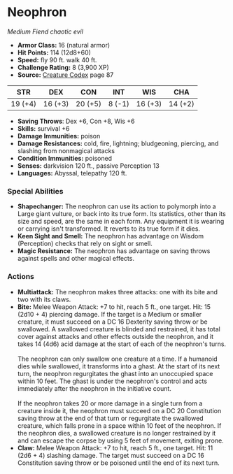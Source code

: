 # Neophron

*Medium* *Fiend* *chaotic evil*

- **Armor Class:** 16 (natural armor)
- **Hit Points:** 114 (12d8+60)
- **Speed:** fly 90 ft. walk 40 ft.
- **Challenge Rating:** 8 (3,900 XP)
- **Source:** [Creature Codex](https://koboldpress.com/kpstore/product/creature-codex-for-5th-edition-dnd) page 87

| STR | DEX | CON | INT | WIS | CHA |
| --- | --- | --- | --- | --- | --- |
| 19 (+4) | 16 (+3) | 20 (+5) | 8 (-1) | 16 (+3) | 14 (+2) |

- **Saving Throws**: Dex +6, Con +8, Wis +6
- **Skills:** survival +6
- **Damage Immunities:** poison
- **Damage Resistances:** cold, fire, lightning; bludgeoning, piercing, and slashing from nonmagical attacks
- **Condition Immunities:** poisoned
- **Senses:** darkvision 120 ft., passive Perception 13
- **Languages:** Abyssal, telepathy 120 ft.

### Special Abilities

- **Shapechanger:** The neophron can use its action to polymorph into a Large giant vulture, or back into its true form. Its statistics, other than its size and speed, are the same in each form. Any equipment it is wearing or carrying isn't transformed. It reverts to its true form if it dies.
- **Keen Sight and Smell:** The neophron has advantage on Wisdom (Perception) checks that rely on sight or smell.
- **Magic Resistance:** The neophron has advantage on saving throws against spells and other magical effects.

### Actions

- **Multiattack:** The neophron makes three attacks: one with its bite and two with its claws.
- **Bite:** Melee Weapon Attack: +7 to hit, reach 5 ft., one target. Hit: 15 (2d10 + 4) piercing damage. If the target is a Medium or smaller creature, it must succeed on a DC 16 Dexterity saving throw or be swallowed. A swallowed creature is blinded and restrained, it has total cover against attacks and other effects outside the neophron, and it takes 14 (4d6) acid damage at the start of each of the neophron's turns. <br><br>The neophron can only swallow one creature at a time. If a humanoid dies while swallowed, it transforms into a ghast. At the start of its next turn, the neophron regurgitates the ghast into an unoccupied space within 10 feet. The ghast is under the neophron's control and acts immediately after the neophron in the initiative count. <br><br>If the neophron takes 20 or more damage in a single turn from a creature inside it, the neophron must succeed on a DC 20 Constitution saving throw at the end of that turn or regurgitate the swallowed creature, which falls prone in a space within 10 feet of the neophron. If the neophron dies, a swallowed creature is no longer restrained by it and can escape the corpse by using 5 feet of movement, exiting prone.
- **Claw:** Melee Weapon Attack: +7 to hit, reach 5 ft., one target. Hit: 11 (2d6 + 4) slashing damage. The target must succeed on a DC 16 Constitution saving throw or be poisoned until the end of its next turn.


